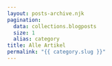 ```yaml
---
layout: posts-archive.njk
pagination:
  data: collections.blogposts
  size: 1
  alias: category
title: Alle Artikel
permalink: "{{ category.slug }}"
---
```

